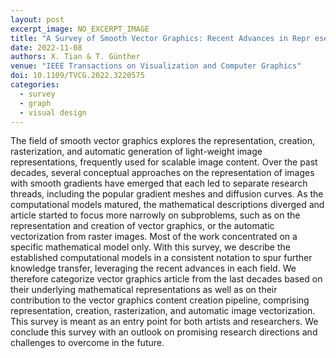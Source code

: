 ```yaml
---
layout: post
excerpt_image: NO_EXCERPT_IMAGE
title: "A Survey of Smooth Vector Graphics: Recent Advances in Repr esentation, Creation, Rasterization, and Image Vectorization"
date: 2022-11-08
authors: X. Tian & T. Günther
venue: "IEEE Transactions on Visualization and Computer Graphics"
doi: 10.1109/TVCG.2022.3220575
categories:
  - survey
  - graph
  - visual design
---
```

The field of smooth vector graphics explores the representation, creation, rasterization, and automatic generation of light-weight image representations, frequently used for scalable image content. Over the past decades, several conceptual approaches on the representation of images with smooth gradients have emerged that each led to separate research threads, including the popular gradient meshes and diffusion curves. As the computational models matured, the mathematical descriptions diverged and article started to focus more narrowly on subproblems, such as on the representation and creation of vector graphics, or the automatic vectorization from raster images. Most of the work concentrated on a specific mathematical model only. With this survey, we describe the established computational models in a consistent notation to spur further knowledge transfer, leveraging the recent advances in each field. We therefore categorize vector graphics article from the last decades based on their underlying mathematical representations as well as on their contribution to the vector graphics content creation pipeline, comprising representation, creation, rasterization, and automatic image vectorization. This survey is meant as an entry point for both artists and researchers. We conclude this survey with an outlook on promising research directions and challenges to overcome in the future.
